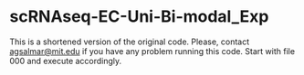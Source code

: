# scRNAseq-EC-Uni-Bi-modal_Exp
This is a shortened version of the original code. Please, contact agsalmar@mit.edu if you have any problem running this code. Start with file 000 and execute accordingly.
